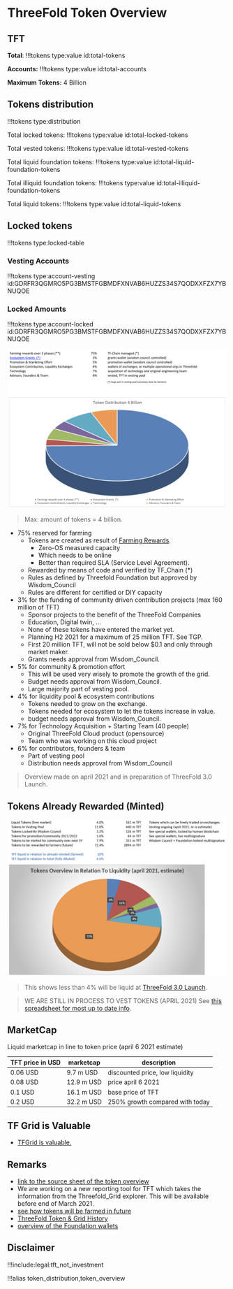 # ThreeFold Token Overview

## TFT
**Total**:
!!!tokens type:value id:total-tokens

**Accounts:**
!!!tokens type:value id:total-accounts

**Maximum Tokens:** 4 Billion

## Tokens distribution

!!!tokens type:distribution

Total locked tokens: 
!!!tokens type:value id:total-locked-tokens

Total vested tokens: 
!!!tokens type:value id:total-vested-tokens

Total liquid foundation tokens: 
!!!tokens type:value id:total-liquid-foundation-tokens

Total illiquid foundation tokens: 
!!!tokens type:value id:total-illiquid-foundation-tokens

Total liquid tokens: 
!!!tokens type:value id:total-liquid-tokens

## Locked tokens
!!!tokens type:locked-table


### Vesting Accounts
!!!tokens type:account-vesting id:GDRFR3QGMRO5PG3BMSTFGBMDFXNVAB6HUZZS34S7QODXXFZX7YBNUQOE

### Locked Amounts
!!!tokens type:account-locked id:GDRFR3QGMRO5PG3BMSTFGBMDFXNVAB6HUZZS34S7QODXXFZX7YBNUQOE


![](img/token_overview_april11.png)

> Max: amount of tokens = 4 billion.

- 75% reserved for farming
  - Tokens are created as result of [Farming Rewards](tf_farming).
    - Zero-OS measured capacity
    - Which needs to be online
    - Better than required SLA (Service Level Agreement).
  - Rewarded by means of code and verified by TF_Chain (\*)
  - Rules as defined by Threefold Foundation but approved by Wisdom_Council
  - Rules are different for certified or DIY capacity
- 3% for the funding of community driven contribution projects (max 160 million of TFT)
  - Sponsor projects to the benefit of the ThreeFold Companies
  - Education, Digital twin, ...
  - None of these tokens have entered the market yet.
  - Planning H2 2021 for a maximum of 25 million TFT. See TGP.
  - First 20 million TFT, will not be sold below $0.1 and only through market maker.
  - Grants needs approval from Wisdom_Council.
- 5% for community & promotion effort
  - This will be used very wisely to promote the growth of the grid.
  - Budget needs approval from Wisdom_Council.
  - Large majority part of vesting pool.
- 4% for liquidity pool & ecosystem contributions
  - Tokens needed to grow on the exchange.
  - Tokens needed for ecosystem to let the tokens increase in value.
  - budget needs approval from Wisdom_Council.
- 7% for Technology Acquisition + Starting Team (40 people)
  - Original ThreeFold Cloud product (opensource)
  - Team who was working on this cloud project
- 6% for contributors, founders & team
  - Part of vesting pool
  - Distribution needs approval from Wisdom_Council

> Overview made on april 2021 and in preparation of ThreeFold 3.0 Launch.

<!-- Online tool see: https://tokenstats.threefoldtoken.com/ -->

## Tokens Already Rewarded (Minted)

![](img/tokens_liquid_april6.png)

> This shows less than 4% will be liquid at [ThreeFold 3.0 Launch](threefold30).

> WE ARE STILL IN PROCESS TO VEST TOKENS (APRIL 2021)
> See [this spreadsheet for most up to date info](https://secure.threefold.me/sheet/#/2/sheet/view/4CGJ+yMwEMhDs+66I1rxBJmYETB4j8XDcUqTJ7zOmJk/embed/).

## MarketCap

Liquid marketcap in line to token price (april 6 2021 estimate)

| TFT price in USD | marketcap  | description                     |
| ---------------- | ---------- | ------------------------------- |
| 0.06 USD         | 9.7 m USD  | discounted price, low liquidity |
| 0.08 USD         | 12.9 m USD | price april 6 2021              |
| 0.1 USD          | 16.1 m USD | base price of TFT               |
| 0.2 USD          | 32.2 m USD | 250% growth compared with today |

## TF Grid is Valuable

- [TFGrid is valuable.](token_grid_value_april2021)

## Remarks

- [link to the source sheet of the token overview](https://secure.threefold.me/sheet/#/2/sheet/view/4CGJ+yMwEMhDs+66I1rxBJmYETB4j8XDcUqTJ7zOmJk/embed/)
- We are working on a new reporting tool for TFT which takes the information from the Threefold_Grid explorer. This will be available before end of March 2021.
- [see how tokens will be farmed in future](tokens_to_farm)
- [ThreeFold Token & Grid History](threefold_history)
- [overview of the Foundation wallets](threefold_foundation_wallets)

## Disclaimer

!!!include:legal:tft_not_investment

!!!alias token_distribution,token_overview
